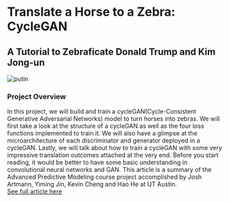 # Translate a Horse to a Zebra: CycleGAN   
## A Tutorial to Zebraficate Donald Trump and Kim Jong-un   
![putin](https://user-images.githubusercontent.com/47257479/102256118-95117100-3ed0-11eb-930c-601b3dfebc45.jpeg)

### Project Overview
In this project, we will build and train a cycleGAN(Cycle-Consistent Generative Adversarial Networks) model to turn horses into zebras. We will first take a look at the structure of a cycleGAN as well as the four loss functions implemented to train it. We will also have a glimpse at the microarchitecture of each discriminator and generator deployed in a cycleGAN. Lastly, we will talk about how to train a cycleGAN with some very impressive translation outcomes attached at the very end. Before you start reading, it would be better to have some basic understanding in convolutional neural networks and GAN. This article is a summary of the Advanced Predictive Modeling course project accomplished by Josh Artmann, Yiming Jin, Kevin Cheng and Hao He at UT Austin.  
[See full article here](https://towardsdatascience.com/translate-a-horse-to-a-zebra-cyclegan-6c3e12e40f53)
